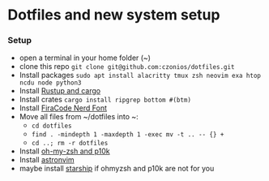 # Dotfiles and new system setup

### Setup
  * open a terminal in your home folder (~)
  * clone this repo `git clone git@github.com:czonios/dotfiles.git`
  * Install packages `sudo apt install alacritty tmux zsh neovim exa htop ncdu node python3`
  * Install [Rustup and cargo](https://www.rust-lang.org/tools/install)
  * Install crates `cargo install ripgrep bottom #(btm)`
  * Install [FiraCode Nerd Font](https://github.com/ryanoasis/nerd-fonts#option-6-ad-hoc-curl-download)
  * Move all files from ~/dotfiles into ~:
    * `cd dotfiles`
    * `find . -mindepth 1 -maxdepth 1 -exec mv -t .. -- {} +`
    * `cd ..; rm -r dotfiles`
  * Install [oh-my-zsh and p10k](https://dev.to/abdfnx/oh-my-zsh-powerlevel10k-cool-terminal-1no0)
  * Install [astronvim](https://astronvim.github.io)
  * maybe install [starship](https://starship.rs/guide/#🚀-installation) if ohmyzsh and p10k are not for you 
